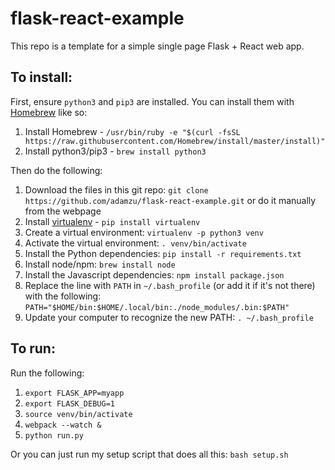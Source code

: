# flask-react-example
This repo is a template for a simple single page Flask + React web app.

## To install:
First, ensure `python3` and `pip3` are installed. You can install them with [Homebrew](https://brew.sh/) like so:

1. Install Homebrew - `/usr/bin/ruby -e "$(curl -fsSL https://raw.githubusercontent.com/Homebrew/install/master/install)"
`
1. Install python3/pip3 - `brew install python3`

Then do the following:
1. Download the files in this git repo: `git clone https://github.com/adamzu/flask-react-example.git` or do it manually from the webpage
1. Install [virtualenv](https://virtualenv.pypa.io/en/latest/) - `pip install virtualenv`
1. Create a virtual environment: `virtualenv -p python3 venv`
1. Activate the virtual environment: `. venv/bin/activate`
1. Install the Python dependencies: `pip install -r requirements.txt`
1. Install node/npm: `brew install node`
1. Install the Javascript dependencies: `npm install package.json`
1. Replace the line with `PATH` in `~/.bash_profile` (or add it if it's not there) with the following: `PATH="$HOME/bin:$HOME/.local/bin:./node_modules/.bin:$PATH"`
1. Update your computer to recognize the new PATH: `. ~/.bash_profile`

## To run:
Run the following:
1. `export FLASK_APP=myapp`
1. `export FLASK_DEBUG=1`
1. `source venv/bin/activate`
1. `webpack --watch &`
1. `python run.py`

Or you can just run my setup script that does all this:
`bash setup.sh`
